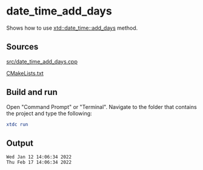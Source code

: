 # date_time_add_days

Shows how to use [xtd::date_time::add_days](https://gammasoft71.github.io/xtd/reference_guides/latest/classxtd_1_1date__time.html#a7644578aa80da95945aad6a09baeb8ff) method.

## Sources

[src/date_time_add_days.cpp](src/date_time_add_days.cpp)

[CMakeLists.txt](CMakeLists.txt)

## Build and run

Open "Command Prompt" or "Terminal". Navigate to the folder that contains the project and type the following:

```cmake
xtdc run
```

## Output

```
Wed Jan 12 14:06:34 2022
Thu Feb 17 14:06:34 2022
```
